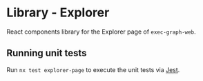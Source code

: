 # Library - Explorer

React components library for the Explorer page of `exec-graph-web`.

## Running unit tests

Run `nx test explorer-page` to execute the unit tests via [Jest](https://jestjs.io).

